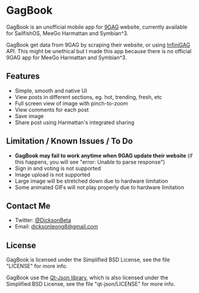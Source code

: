 GagBook
=======

GagBook is an unofficial mobile app for [9GAG](http://9gag.com) website, currently available
for SailfishOS, MeeGo Harmattan and Symbian^3.

GagBook get data from 9GAG by scraping their website, or using [InfiniGAG](https://github.com/k3min/infinigag)
API. This might be unethical but I made this app because there is no official 9GAG app for MeeGo Harmattan
and Symbian^3.

Features
--------
- Simple, smooth and native UI
- View posts in different sections, eg. hot, trending, fresh, etc
- Full screen view of image with pinch-to-zoom
- View comments for each post
- Save image
- Share post using Harmattan's integrated sharing

Limitation / Known Issues / To Do
---------------------------------
- **GagBook may fail to work anytime when 9GAG update their website** (if this happens, you will see "error: Unable to parse response")
- Sign in and voting is not supported
- Image upload is not supported
- Large image will be stretched down due to hardware limitation
- Some animated GIFs will not play properly due to hardware limitation

Contact Me
----------
- Twitter: [@DicksonBeta](http://twitter.com/DicksonBeta)
- Email: dicksonleong8@gmail.com

License
-------

GagBook is licensed under the Simplified BSD License, see the file "LICENSE" for more info.

GagBook use the [Qt-Json library](https://github.com/ereilin/qt-json), which is also licensed
under the Simplified BSD License, see the file "qt-json/LICENSE" for more info.
